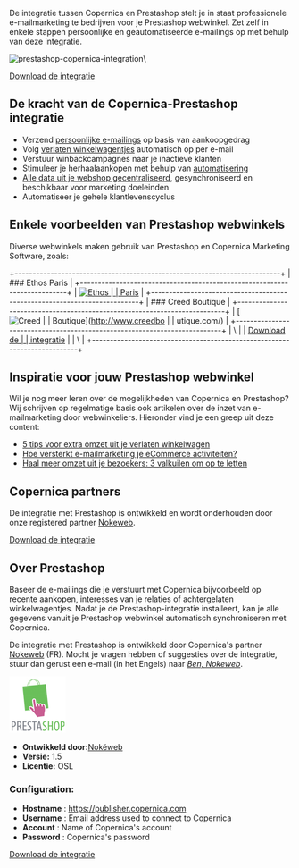 De integratie tussen Copernica en Prestashop stelt je in staat
professionele e-mailmarketing te bedrijven voor je Prestashop webwinkel.
Zet zelf in enkele stappen persoonlijke en geautomatiseerde e-mailings
op met behulp van deze integratie.

![prestashop-copernica-integration](Copernicacom/prestashop-copernica-integration-nl.png "Prestashop&Copernica")\

[Download de
integratie](Copernicacom/copernica-prestashop.zip "Download de Prestashop integratie")

De kracht van de Copernica-Prestashop integratie
------------------------------------------------

-   Verzend [persoonlijke
    e-mailings](http://www.copernica.com/nl/functies/e-mailings/maak-zelf-slimme-e-mailings "Maak en personaliseer zelf e-mailings")
    op basis van aankoopgedrag
-   Volg [verlaten
    winkelwagentjes](http://www.copernica.com/nl/functies/e-mailings/automatiseer-je-campagnes "Automatiseer je campagnes")
    automatisch op per e-mail
-   Verstuur winbackcampagnes naar je inactieve klanten
-   Stimuleer je herhaalaankopen met behulp van
    [automatisering](http://www.copernica.com/nl/functies/e-mailings/automatiseer-je-campagnes "automatiseer")
-   [Alle data uit je webshop
    gecentraliseerd](./creating-your-own-databases.md),
    gesynchroniseerd en beschikbaar voor marketing doeleinden
-   Automatiseer je gehele klantlevenscyclus

Enkele voorbeelden van Prestashop webwinkels
--------------------------------------------

Diverse webwinkels maken gebruik van Prestashop en Copernica Marketing
Software, zoals:

+--------------------------------------------------------------------------+
| ### Ethos Paris                                                          |
+--------------------------------------------------------------------------+
| [![Ethos                                                                 |
| Paris](Copernicacom/ethosbio-screenshot.png)](http://ethosparis.com/fr/) |
+--------------------------------------------------------------------------+
| ### Creed Boutique                                                       |
+--------------------------------------------------------------------------+
| [![Creed                                                                 |
| Boutique](../images/creedboutique-screenshot.png)](http://www.creedbo |
| utique.com/)                                                             |
+--------------------------------------------------------------------------+
| \                                                                        |
| [Download de                                                             |
| integratie](Copernicacom/copernica-prestashop.zip "Download de Prestasho |
| p integratie")                                                           |
| \                                                                        |
+--------------------------------------------------------------------------+

Inspiratie voor jouw Prestashop webwinkel
-----------------------------------------

Wil je nog meer leren over de mogelijkheden van Copernica en Prestashop?
Wij schrijven op regelmatige basis ook artikelen over de inzet van
e-mailmarketing door webwinkeliers. Hieronder vind je een greep uit deze
content:

-   [5 tips voor extra omzet uit je verlaten
    winkelwagen](http://www.copernica.com/nl/blog/5-tips-voor-extra-omzet-via-je-verlaten-winkelwagen-e-mail)
-   [Hoe versterkt e-mailmarketing je eCommerce
    activiteiten?](http://www.copernica.com/nl/blog/hoe-versterkt-e-mailmarketing-je-e-commerce-activiteiten)
-   [Haal meer omzet uit je bezoekers: 3 valkuilen om op te
    letten](https://www.copernica.com/nl/blog/haal-meer-omzet-uit-je-bezoekers-3-valkuilen-om-op-te-letten)

Copernica partners
------------------

De integratie met Prestashop is ontwikkeld en wordt onderhouden door
onze registered partner
[Nokeweb](https://www.copernica.com/en/partners/profile/7000651).

[Download de
integratie](Copernicacom/copernica-prestashop.zip "Download de Prestashop integratie")

Over Prestashop
---------------

Baseer de e-mailings die je verstuurt met Copernica bijvoorbeeld op
recente aankopen, interesses van je relaties of achtergelaten
winkelwagentjes. Nadat je de Prestashop-integratie installeert, kan je
alle gegevens vanuit je Prestashop webwinkel automatisch synchroniseren
met Copernica.

De integratie met Prestashop is ontwikkeld door Copernica's partner
[Nokeweb](https://www.copernica.com/nl/partners/profile/7000651) (FR).
Mocht je vragen hebben of suggesties over de integratie, stuur dan
gerust een e-mail (in het Engels) naar *[Ben,
Nokeweb](http://www.nokeweb.fr/contact.html)*.

![prestashop logo](../images/prestashop-logo.png)

-   **Ontwikkeld door:**[Nokéweb](http://www.nokeweb.com/ "Nokeweb")
-   **Versie:** 1.5
-   **Licentie:** OSL

### Configuration:

-   **Hostname** : https://publisher.copernica.com
-   **Username** : Email address used to connect to Copernica
-   **Account** : Name of Copernica's account
-   **Password** : Copernica's password

[Download de
integratie](Copernicacom/copernica-prestashop.zip "Download de Prestashop integratie")
